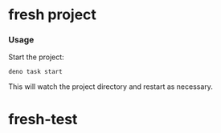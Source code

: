 # fresh project

### Usage

Start the project:

```
deno task start
```

This will watch the project directory and restart as necessary.
# fresh-test
